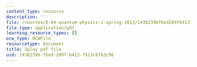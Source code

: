 ```yaml
---
content_type: resource
description: ''
file: /courses/8-04-quantum-physics-i-spring-2013/14382396f6ed289fb4137913c67b2c90_U6fI3brP8V4.pdf
file_type: application/pdf
learning_resource_types: []
ocw_type: OCWFile
resourcetype: Document
title: 3play pdf file
uid: 14382396-f6ed-289f-b413-7913c67b2c90
---
```

